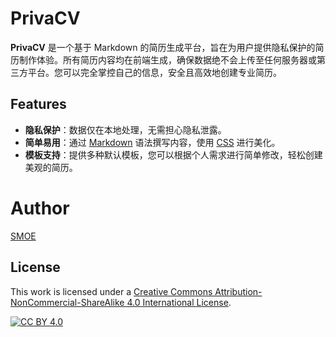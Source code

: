 # PrivaCV
**PrivaCV** 是一个基于 Markdown 的简历生成平台，旨在为用户提供隐私保护的简历制作体验。所有简历内容均在前端生成，确保数据绝不会上传至任何服务器或第三方平台。您可以完全掌控自己的信息，安全且高效地创建专业简历。

## Features

- **隐私保护**：数据仅在本地处理，无需担心隐私泄露。
- **简单易用**：通过 [Markdown](https://www.markdownguide.org/basic-syntax/) 语法撰写内容，使用 [CSS](https://developer.mozilla.org/zh-CN/docs/Web/CSS) 进行美化。
- **模板支持**：提供多种默认模板，您可以根据个人需求进行简单修改，轻松创建美观的简历。

# Author
[SMOE](https://smoe.cc/)

## License

This work is licensed under a
[Creative Commons Attribution-NonCommercial-ShareAlike 4.0 International License][cc-by].

[![CC BY 4.0][cc-by-image]][cc-by]

[cc-by]: http://creativecommons.org/licenses/by/4.0/
[cc-by-image]: https://i.creativecommons.org/l/by/4.0/88x31.png